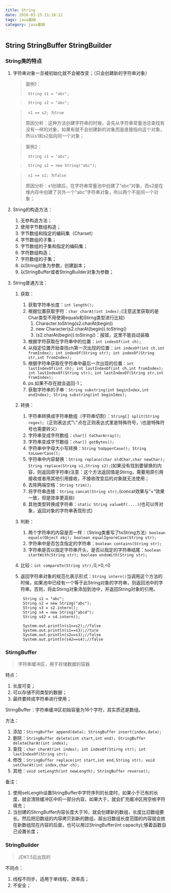 ```yaml
---
title: String
date: 2016-03-25 21:18:12
tags: java基础
category: java基础
---
```


## String StringBuffer StringBuilder
### String类的特点
1. 字符串对象一旦被初始化就不会被改变；（只会创建新的字符串对象）
    >案例1：
    >
    >      String s1 = "abc";

	>      String s2 = "abc";

	>      s1 == s2; 为true
	>原因分析：这种方法创建字符串的时候，会先从字符串常量池总查找有没有一样的对象，如果有就不会创建新的对象而是直接指向这个对象，所以s1和s2指向同一个对象；

    >案例2：
    >
    >      String s1 = "abc";

	>      String s2 = new String("abc");

	>      s1 == s2; 为false
	>原因分析：s1创建后，在字符串常量池中创建了“abc”对象，而s2是在堆内存中创建了另外一个“abc”字符串对象，所以两个不是同一个对象；

<!--more-->

2. String的构造方法：
	1. 无参构造方法；
	2. 使用字节数组构造；
	3. 字节数组和指定的编码集（Charset）
	4. 字节数组的子集；
	5. 字节数组的子集和指定的编码集；
	6. 字符数组构造；
	7. 字符数组的子集；
	8. 以String对象为参数，创建副本；
	9. 以StringBuffer或者StringBuilder对象为参数；

3. String普通方法：
	1. 获取：
		1. 获取字符串长度：`int length();`
		2. 根据位置获取字符：`char charAt(int index);`(注意这里获取的是Char类型不用使用equals和Stirng类型进行比较)
			1. Character.toString(s2.charAt(begin))
			2. new Character(s2.charAt(begin)).toString()
			3. (s2.charAt(begin)).toString()：报错，这里不能自动装箱
		3. 根据字符获取在字符串中的位置：`int indexOf(int ch);`
		4. 从指定位置开始查找ch第一次出现的位置：`int indexOf(int ch,int fromIndex); int indexOf(String str); int indexOf(String str,int fromIndex);`
		5. 根据字符串获取在字符串中最后一次出现的位置：`int lastIndexOf(int ch); int lastIndexOf(int ch,int fromIndex); int lastIndexOf(String str); int lastIndexOf(String str,int fromIndex);`
		6. ps.如果不存在就会返回-1；
		6. 获取字符串的子串：`String substring(int beginIndex,int endIndex); String substring(int beginIdex);`
	2. 转换：
		1. 字符串转换成字符串数组（字符串切割）：`String[] split(String regex);`（正则表达式"\\."点在正则表达式里是特殊符号，\也是特殊符号也需要转义）
		2. 字符串变成字符数组：`char[] toCharArray();`
		3. 字符串变成字节数组：`char[] getBytes();`
		4. 字符串中字母大小写转换：`String toUpperCase(); String toLowerCase();`
		5. 字符串中内容替换：`String replace(char oldChar,char newChar); String replace(String s1,String s2);`(如果没有找到要替换的内容，则返回原字符串)注意：这个方法返回值是Stirng，需要用原引用接收或者用其他引用接收，不接收改变后的对象就无法使用；
		6. 去除两端空格：`String trim();`
		7. 将字符串连接：`String concat(String str);`(concat效果与“+”效果一致，但是效率更高些)
		8. 其他类型转换成字符串：`static String valueOf(....)`(也可以传对象，返回对象的字符串表现形式)

	3. 判断：
		1. 两个字符串的内容是否一样：（String类重写了toString方法）`boolean equals(Object obj); boolean equalIgnoreCase(String str);`
		2. 字符串中是否包含指定的字符串：`boolean contains(String str);`
		3. 字符串是否以指定字符串开头，是否以指定的字符串结尾：`boolean startWith(String str); boolean endsWith(String str);`

	4. 比较：`int compareTo(String str);`0,>0,<0
	5. 返回字符串对象的规范化表示形式：`String intern()`当调用这个方法的时候，如果池中已经有一个等于此String对象的字符串，则返回池中的字符串。否则，将此Stirng对象添加到池中，并返回String对象的引用。
	
			String s1 = "abc";
			String s2 = new String("abc");
			String s3 = s2.intern();
			String s4 = new String("abcd");
			String s42 = s4.intern();
		
			System.out.println(s1==s2);//false
			System.out.println(s1==s3);//ture
			System.out.println(s2==s3);//false
			System.out.println(s42==s4);//false
### StirngBuffer  
>字符串缓冲区，用于存储数据的容器

特点：

1. 长度可变；
2. 可以存储不同类型的数据；
3. 最终要转成字符串进行使用；

StringBuffer：字符串缓冲区初始容量为16个字符，其实质还是数组。

方法：

1. 添加：`StirngBuffer append(data); StringBuffer insert(index,data);`
2. 删除：`StringBuffer delete(int start,int end); StringBuffer deleteCharAt(int index);`	
3. 查找：`char charAt(int index); int indexOf(Stirng str); int lastIndexOf(String str);`
4. 修改：`StringBuffer replace(int start,int end,String str); void setCharAt(int index,char ch);`
5. 其他：`void setLength(int newLength); StringBuffer reverse();`
	
备注：

1. 使用setLength设置StringBuffer中字符序列的长度时，如果小于已有的长度，就会清除缓冲区中的一部分内容，如果大于，就会扩充缓冲区用空格字符填充；
2. 当创建的StirngBuffer内容长度大于16，就会创建新的数组，长度比旧数组要长。然后把旧数组的内容拷贝到新的数组，超出旧数组长度范围的内容就会放在新数组现在内容的后面，也可以用过StringBuffer(int capacity);够着函数自己设置长度；

### StringBuilder
>JDK1.5后出现的

不同点：

1. 线程不同步，适用于单线程，效率高；
2. 不安全；
	
 